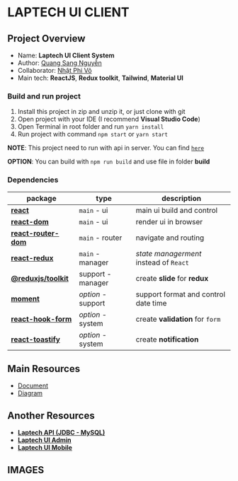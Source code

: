 # LAPTECH UI **CLIENT**

## Project Overview

- Name: **Laptech UI Client System**
- Author: [Quang Sang Nguyễn](https://www.facebook.com/quangsang2001)
- Collaborator: [Nhật Phi Võ](https://www.facebook.com/fi.fine.21/)
- Main tech: **ReactJS**, **Redux toolkit**, **Tailwind**, **Material UI**

### Build and run project

1. Install this project in zip and unzip it, or just clone with git
2. Open project with your IDE (I recommend **Visual Studio Code**)
3. Open Terminal in root folder and run `yarn install`
4. Run project with command `npm start` or `yarn start`

**NOTE**: This project need to run with api in server. You can find [`here`](#another-resources)

**OPTION**: You can build with `npm run build` and use file in folder **build**

### Dependencies

| package                                                                               | type                    | description                                                  |
| ------------------------------------------------------------------------------------- | ----------------------- | ------------------------------------------------------------ |
| [**react**](https://beta.reactjs.org/reference/react)                                 | `main` - ui             | main ui build and control                                    |
| [**react-dom**](https://reactjs.org/docs/react-dom.html)                              | `main` - ui             | render ui in browser                                         |
| [**react-router-dom**](https://reactrouter.com/en/main)                               | `main` - router         | navigate and routing                                         |
| [**react-redux**](https://www.npmjs.com/package/react-redux)                          | `main` - manager        | _state managerment_ instead of `React`                       |
| [**@reduxjs/toolkit**](https://www.npmjs.com/package/@reduxjs/toolkit)                | support - manager       | create **slide** for **redux**                               |
| [**moment**](https://www.npmjs.com/package/moment)                                    | _option_ - support      | support format and control date time            |
| [**react-hook-form**](https://react-hook-form.com/)                                   | _option_ - system       | create **validation** for `form`                             |
| [**react-toastify**](https://www.npmjs.com/package/react-toastify)                    | _option_ - system       | create **notification**                                      |

## Main Resources

- [Document](https://drive.google.com/drive/folders/1QeuA0jng2ANcQ92gs_uupGr8-Ka_bMli?usp=sharing)
- [Diagram](https://drive.google.com/drive/folders/1gxrdYrkOvd9DBtzYfW9iIXivY2u4qXmk?usp=sharing)

## Another Resources

- [**Laptech API (JDBC - MySQL)**](https://github.com/newtc22222/laptech-rest-api-jdbc)
- [**Laptech UI Admin**](https://github.com/newtc22222/laptech-ui-admin)
- [**Laptech UI Mobile**](https://github.com/newtc22222/laptech-ui-mobile)

## IMAGES
